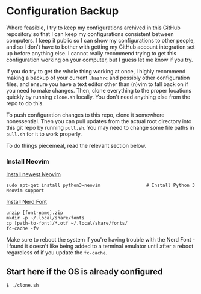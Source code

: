 # Configuration Backup

Where feasible, I try to keep my configurations archived in this GitHub repository
so that I can keep my configurations consistent between computers.
I keep it public so I can show my configurations to other people, and so I don't have to
bother with getting my GitHub account integration set up before anything else.
I cannot really recommend trying to get this configuration working on your computer,
but I guess let me know if you try.

If you do try to get the whole thing working at once, I highly recommend
making a backup of your current `.bashrc` and possibly other configuration
files, and ensure you have a text editor other than (n)vim to fall back on if
you need to make changes. Then, clone everything to the proper locations
quickly by running `clone.sh` locally. You don't need anything else from the
repo to do this.

To push configuration changes to this repo, clone it somewhere nonessential.
Then you can pull updates from the actual root directory into this git repo by running `pull.sh`.
You may need to change some file paths in `pull.sh` for it to work properly.

To do things piecemeal, read the relevant section below.

### Install Neovim

[Install newest Neovim](https://github.com/neovim/neovim/blob/master/INSTALL.md#install-from-package)

```
sudo apt-get install python3-neovim                 # Install Python 3 Neovim support
```

[Install Nerd Font](https://github.com/ryanoasis/nerd-fonts/releases/download/v3.2.1/FiraMono.zip)

```
unzip [font-name].zip
mkdir -p ~/.local/share/fonts
cp [path-to-font]/*.otf ~/.local/share/fonts/
fc-cache -fv
```

Make sure to reboot the system if you're having trouble with the Nerd Font - I
found it doesn't like being added to a terminal emulator until after a reboot
regardless of if you update the `fc-cache`.

## Start here if the OS is already configured

```
$ ./clone.sh
```
